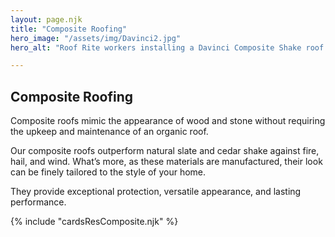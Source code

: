 ```yaml
---
layout: page.njk
title: "Composite Roofing"
hero_image: "/assets/img/Davinci2.jpg"
hero_alt: "Roof Rite workers installing a Davinci Composite Shake roof in Weathered Gray on an affluent, colonial style, brick house."

---
```


## Composite Roofing

Composite roofs mimic the appearance of wood and stone without requiring the upkeep and maintenance of an organic roof.

Our composite roofs outperform natural slate and cedar shake against fire, hail, and wind. What’s more, as these materials are manufactured, their look can be finely tailored to the style of your home.

They provide exceptional protection, versatile appearance, and lasting performance.

<div class="breakout">
  {% include "cardsResComposite.njk" %}
  <!-- Possible Gallery Here -->
</div>
